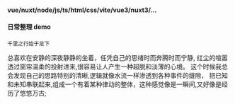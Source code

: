 
#### vue/nuxt/node/js/ts/html/css/vite/vue3/nuxt3/...
#### 日常整理 demo
    千里之行始于足下

总喜欢在安静的深夜静静的坐着，任凭自己的思绪时而奔腾时而宁静,
红尘的喧嚣透过窗帘温柔的投射进来,很容易让人产生一种超脱和淡薄的心境。
这个时候我总会发现自己的思路特别的清晰,逻辑就像水流一样渗透到各种事件的缝隙，
把已知和未知串联起来,组成一个有着某种律动的整体，这种感觉像是一瞬间,又好像是经历了悠悠万古;
